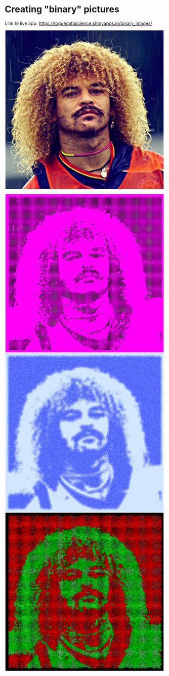# Creating "binary" pictures

Link to live app: https://roguedatascience.shinyapps.io/binary_images/

<p align="center">
  <div style="text-align:center"><img src="pibe_example/pibe_original.jpg" width="500" class="center"/></div>
</p>

<p align="center">
  <img src="pibe_example/pibe1.png" width="500"/>
  <img src="pibe_example/pibe2.png" width="500"/>
  <img src="pibe_example/pibe3.png" width="500"/>
</p>


